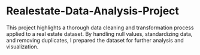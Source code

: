 # Realestate-Data-Analysis-Project
This project highlights a thorough data cleaning and transformation process applied to a real estate dataset. By handling null values, standardizing data, and removing duplicates, I prepared the dataset for further analysis and visualization.
